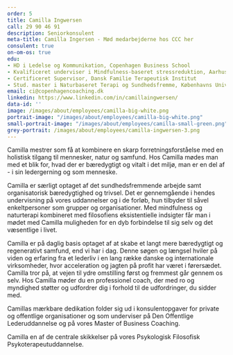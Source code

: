 ```yaml
---
order: 5
title: Camilla Ingwersen
call: 29 90 46 91
description: Seniorkonsulent
meta-title: Camilla Ingersen - Mød medarbejderne hos CCC her
consulent: true
on-om-os: true
edu:
- HD i Ledelse og Kommunikation, Copenhagen Business School
- Kvalificeret underviser i Mindfulness-baseret stressreduktion, Aarhus Universitet
- Certificeret Supervisor, Dansk Familie Terapeutisk Institut
- Stud. master i Naturbaseret Terapi og Sundhedsfremme, Københavns Universitet
email: ci@copenhagencoaching.dk
linkedin: https://www.linkedin.com/in/camillaingwersen/
data-id: ''
image: /images/about/employees/camilla-big-white.png
portrait-image: "/images/about/employees/camilla-big-white.png"
small-portrait-image: "/images/about/employees/camilla-small-green.png"
grey-portrait: /images/about/employees/camilla-ingwersen-3.png
---
```

Camilla mestrer som få at kombinere en skarp forretningsforståelse med en holistisk tilgang til mennesker, natur og samfund. Hos Camilla mødes man med et blik for, hvad der er bæredygtigt og vitalt i det miljø, man er en del af - i sin ledergerning og som menneske.  

Camilla er særligt optaget af det sundhedsfremmende arbejde samt organisatorisk bæredygtighed og trivsel. Det er gennemgående i hendes undervisning på vores uddannelser og i de forløb, hun tilbyder til såvel enkeltpersoner som grupper og organisationer. Med mindfulness og naturterapi kombineret med filosofiens eksistentielle indsigter får man i mødet med Camilla muligheden for en dyb forbindelse til sig selv og det væsentlige i livet.  

Camilla er på daglig basis optaget af at skabe et langt mere bæredygtigt og regenerativt samfund, end vi har i dag. Denne søgen og længsel hviler på viden og erfaring fra et lederliv i en lang række danske og internationale virksomheder, hvor acceleration og jagten på profit har været i førersædet.  Camilla tror på, at vejen til ydre omstilling først og fremmest går gennem os selv. Hos Camilla møder du en professionel coach, der med ro og myndighed støtter og udfordrer dig i forhold til de udfordringer, du sidder med. 

Camillas mærkbare dedikation folder sig ud i konsulentopgaver for private og offentlige organisationer og som underviser på Den Offentlige Lederuddannelse og på vores Master of Business Coaching.  

Camilla en af de centrale skikkelser på vores Psykologisk Filosofisk Psykoterapeutuddannelse.